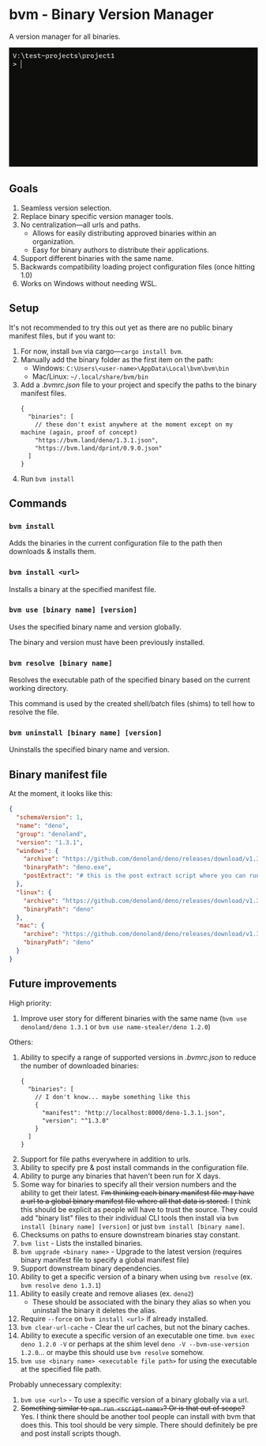 # bvm - Binary Version Manager

A version manager for all binaries.

![Demo using bvm command](demo.gif "Demo using bvm command")

## Goals

1. Seamless version selection.
2. Replace binary specific version manager tools.
3. No centralization—all urls and paths.
   - Allows for easily distributing approved binaries within an organization.
   - Easy for binary authors to distribute their applications.
4. Support different binaries with the same name.
5. Backwards compatibility loading project configuration files (once hitting 1.0)
6. Works on Windows without needing WSL.

## Setup

It's not recommended to try this out yet as there are no public binary manifest files, but if you want to:

1. For now, install `bvm` via cargo—`cargo install bvm`.
2. Manually add the binary folder as the first item on the path:
   - Windows: `C:\Users\<user-name>\AppData\Local\bvm\bvm\bin`
   - Mac/Linux: `~/.local/share/bvm/bin`
3. Add a _.bvmrc.json_ file to your project and specify the paths to the binary manifest files.
   ```jsonc
   {
     "binaries": [
       // these don't exist anywhere at the moment except on my machine (again, proof of concept)
       "https://bvm.land/deno/1.3.1.json",
       "https://bvm.land/dprint/0.9.0.json"
     ]
   }
   ```
4. Run `bvm install`

## Commands

### `bvm install`

Adds the binaries in the current configuration file to the path then downloads & installs them.

### `bvm install <url>`

Installs a binary at the specified manifest file.

### `bvm use [binary name] [version]`

Uses the specified binary name and version globally.

The binary and version must have been previously installed.

### `bvm resolve [binary name]`

Resolves the executable path of the specified binary based on the current working directory.

This command is used by the created shell/batch files (shims) to tell how to resolve the file.

### `bvm uninstall [binary name] [version]`

Uninstalls the specified binary name and version.

## Binary manifest file

At the moment, it looks like this:

```json
{
  "schemaVersion": 1,
  "name": "deno",
  "group": "denoland",
  "version": "1.3.1",
  "windows": {
    "archive": "https://github.com/denoland/deno/releases/download/v1.3.1/deno-x86_64-pc-windows-msvc.zip",
    "binaryPath": "deno.exe",
    "postExtract": "# this is the post extract script where you can run some commands if necessary to cause additional setup"
  },
  "linux": {
    "archive": "https://github.com/denoland/deno/releases/download/v1.3.1/deno-x86_64-unknown-linux-gnu.zip",
    "binaryPath": "deno"
  },
  "mac": {
    "archive": "https://github.com/denoland/deno/releases/download/v1.3.1/deno-x86_64-apple-darwin.zip",
    "binaryPath": "deno"
  }
}
```

## Future improvements

High priority:

1. Improve user story for different binaries with the same name (`bvm use denoland/deno 1.3.1` or `bvm use name-stealer/deno 1.2.0`)

Others:

1. Ability to specify a range of supported versions in _.bvmrc.json_ to reduce the number of downloaded binaries:
   ```jsonc
   {
     "binaries": [
       // I don't know... maybe something like this
       {
         "manifest": "http://localhost:8000/deno-1.3.1.json",
         "version": "^1.3.0"
       }
     ]
   }
   ```
2. Support for file paths everywhere in addition to urls.
3. Ability to specify pre & post install commands in the configuration file.
4. Ability to purge any binaries that haven't been run for X days.
5. Some way for binaries to specify all their version numbers and the ability to get their latest. ~~I'm thinking each binary manifest file may have a url to a global binary manifest file where all that data is stored.~~ I think this should be explicit as people will have to trust the source. They could add "binary list" files to their individual CLI tools then install via `bvm install [binary name] [version]` or just `bvm install [binary name]`.
6. Checksums on paths to ensure downstream binaries stay constant.
7. `bvm list` - Lists the installed binaries.
8. `bvm upgrade <binary name>` - Upgrade to the latest version (requires binary manifest file to specify a global manifest file)
9. Support downstream binary dependencies.
10. Ability to get a specific version of a binary when using `bvm resolve` (ex. `bvm resolve deno 1.3.1`)
11. Ability to easily create and remove aliases (ex. `deno2`)
    - These should be associated with the binary they alias so when you uninstall the binary it deletes the alias.
12. Require `--force` on `bvm install <url>` if already installed.
13. `bvm clear-url-cache` - Clear the url caches, but not the binary caches.
14. Ability to execute a specific version of an executable one time. `bvm exec deno 1.2.0 -V` or perhaps at the shim level `deno -V --bvm-use-version 1.2.0`... or maybe this should use `bvm resolve` somehow.
15. `bvm use <binary name> <executable file path>` for using the executable at the specified file path.

Probably unnecessary complexity:

1. `bvm use <url>` - To use a specific version of a binary globally via a url.
2. ~~Something similar to `npm run <script-name>`? Or is that out of scope?~~ Yes. I think there should be another tool people can install with bvm that does this. This tool should be very simple. There should definitely be pre and post install scripts though.
